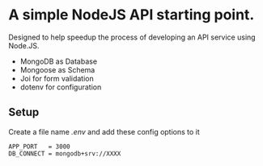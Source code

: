 # A simple NodeJS API starting point. #
Designed to help speedup the process of developing an API service using Node.JS.

- MongoDB as Database
- Mongoose as Schema
- Joi for form validation
- dotenv for configuration


## Setup ##
Create a file name *.env* and add these config options to it
```
APP_PORT   = 3000
DB_CONNECT = mongodb+srv://XXXX
```